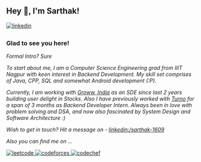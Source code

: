 ## Hey 👋, I'm Sarthak!  


<a href="https://linkedin.com/in/sarthak-1609" target="_blank">
<img src=https://img.shields.io/badge/linkedin-%231E77B5.svg?&style=for-the-badge&logo=linkedin&logoColor=white alt=linkedin style="margin-bottom: 5px;" />
</a>


### Glad to see you here!  


_Formal Intro? Sure_

_To start about me, I am a Computer Science Engineering grad from IIIT Nagpur with keen interest in Backend Development. My skill set comprises of Java, CPP, SQL and somewhat Android development (:P)._

_Currently, I am working with [Groww, India](https://www.groww.in) as an SDE since last 2 years building user delight in Stocks. Also I have previously worked with [Turno](https://www.turno.club) for a span of 3 months as Backend Developer Intern. Always been in love with problem solving and DSA, and 
now also fascinated by System Design and Software Architecture :)_


_Wish to get in touch? 
Hit a message on - [linkedin:/sarthak-1609](https://www.linkedin.com/in/sarthak-1609/)_

_Also you can find me on ..._

<a href="https://leetcode.com/sarthaksavasil/" target="_blank">
<img src=https://img.shields.io/badge/LeetCode-000000?style=for-the-badge&logo=LeetCode&logoColor=#d16c06 alt=leetcode style="margin-bottom: 5px;" />
</a>
<a href="https://codeforces.com/profile/sarthaksavasil/" target="_blank">
<img src=https://img.shields.io/badge/Codeforces-445f9d?style=for-the-badge&logo=Codeforces&logoColor=white alt=codeforces style="margin-bottom: 5px;" />
</a>
<a href="https://www.codechef.com/users/sarthaksavasil/" target="_blank">
<img src=https://img.shields.io/badge/CodeChef-%23964B00.svg?style=for-the-badge&logo=CodeChef&logoColor=white alt=codechef style="margin-bottom: 5px;" />
</a>
</span>

<!--
**SarthakSavasil/SarthakSavasil** is a ✨ _special_ ✨ repository because its `README.md` (this file) appears on your GitHub profile.

Here are some ideas to get you started:

- 🔭 I’m currently working on ...
- 🌱 I’m currently learning ...
- 👯 I’m looking to collaborate on ...
- 🤔 I’m looking for help with ...
- 💬 Ask me about ...
- 📫 How to reach me: ...
- 😄 Pronouns: ...
- ⚡ Fun fact: ...
-->
